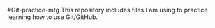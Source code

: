#Git-practice-mtg
This repository includes files I am using to practice learning how to use Git/GitHub.
